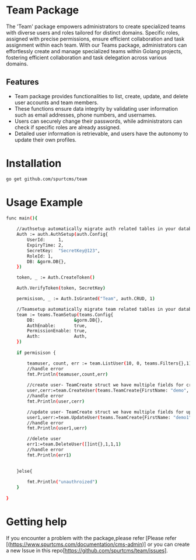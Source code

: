 # Team Package

The 'Team' package empowers administrators to create specialized teams with diverse users and roles tailored for distinct domains. Specific roles, assigned with precise permissions, ensure efficient collaboration and task assignment within each team. With our Teams package, administrators can effortlessly create and manage specialized teams within Golang projects, fostering efficient collaboration and task delegation across various domains.


## Features

- Team package provides functionalities to list, create, update, and delete user accounts and team members. 
- These functions ensure data integrity by validating user information such as email addresses,  phone numbers, and usernames. 
- Users can securely change their passwords, while administrators can check if specific roles are already assigned. 
- Detailed user information is retrievable, and users have the autonomy to update their own profiles. 

# Installation

``` bash
go get github.com/spurtcms/team
```


# Usage Example


```bash
func main(){
	
	//authsetup automatically migrate auth related tables in your databases=.
	Auth := auth.AuthSetup(auth.Config{
		UserId:     1,
		ExpiryTime: 2,
		SecretKey:  "SecretKey@123",
		RoleId: 1,
		DB: &gorm.DB{},
	})

	token, _ := Auth.CreateToken()

	Auth.VerifyToken(token, SecretKey)

	permisison, _ := Auth.IsGranted("Team", auth.CRUD, 1)

	//Teamsetup automatically migrate team related tables in your database.
	team := teams.TeamSetup(teams.Config{
		DB:               &gorm.DB{},
		AuthEnable:       true,
		PermissionEnable: true,
		Auth:             Auth,
	})
	
	if permisison {

		teamuser, count, err := team.ListUser(10, 0, teams.Filters{},1)
		//handle error
		fmt.Println(teamuser,count,err)
		
		//create user- TeamCreate struct we have multiple fields for creating user
		user,cerr:=team.CreateUser(teams.TeamCreate{FirstName: "demo", RoleId: 1, Email: "mailto:demo@gmail.com",TenantId: 1})
		//handle error
		fmt.Println(user,cerr)

		//update user- TeamCreate struct we have multiple fields for update user
		user1,uerr:=team.UpdateUser(teams.TeamCreate{FirstName: "demo1", RoleId: 2, Email: "mailto:demo1@gmail.com"}, 1,1)
		//handle error
		fmt.Println(user1,uerr)

		//delete user
		err1:=team.DeleteUser([]int{},1,1,1)
		//handle error
		fmt.Println(err1)

		
	}else{
	
		fmt.Println("unauthroized")
	}
	
}

```

# Getting help
If you encounter a problem with the package,please refer [Please refer [(https://www.spurtcms.com/documentation/cms-admin)] or you can create a new Issue in this repo[https://github.com/spurtcms/team/issues]. 
